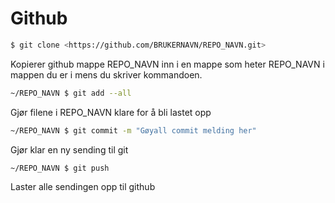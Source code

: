 # Github

```bash
$ git clone <https://github.com/BRUKERNAVN/REPO_NAVN.git>
```
Kopierer github mappe REPO_NAVN inn i en mappe som heter REPO_NAVN i mappen du er i mens du skriver kommandoen.

```bash
~/REPO_NAVN $ git add --all
```
Gjør filene i REPO_NAVN klare for å bli lastet opp

```bash
~/REPO_NAVN $ git commit -m "Gøyall commit melding her"
```

Gjør klar en ny sending til git

```bash
~/REPO_NAVN $ git push
```

Laster alle sendingen opp til github